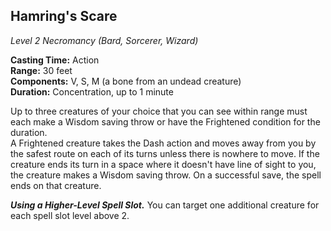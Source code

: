 ## Hamring's Scare
*Level 2 Necromancy (Bard, Sorcerer, Wizard)*

**Casting Time:** Action  
**Range:** 30 feet  
**Components:** V, S, M (a bone from an undead creature)  
**Duration:** Concentration, up to 1 minute

Up to three creatures of your choice that you can see within range must each make a Wisdom saving throw or have the Frightened condition for the duration.  
A Frightened creature takes the Dash action and moves away from you by the safest route on each of its turns unless there is nowhere to move. If the creature ends its turn in a space where it doesn't have line of sight to you, the creature makes a Wisdom saving throw. On a successful save, the spell ends on that creature.

***Using a Higher-Level Spell Slot.*** You can target one additional creature for each spell slot level above 2.